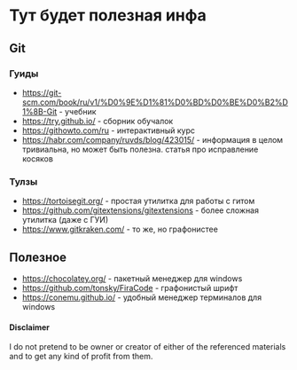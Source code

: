# Тут будет полезная инфа

## Git

### Гуиды
- https://git-scm.com/book/ru/v1/%D0%9E%D1%81%D0%BD%D0%BE%D0%B2%D1%8B-Git - учебник
- https://try.github.io/ - сборник обучалок
- https://githowto.com/ru - интерактивный курс
- https://habr.com/company/ruvds/blog/423015/ - информация в целом тривиальна, но может быть полезна. статья про исправление косяков

### Тулзы
- https://tortoisegit.org/ - простая утилитка для работы с гитом
- https://github.com/gitextensions/gitextensions - более сложная утилитка (даже с ГУИ)
- https://www.gitkraken.com/ - то же, но графонистее

## Полезное
- https://chocolatey.org/ - пакетный менеджер для windows
- https://github.com/tonsky/FiraCode - графонистый шрифт
- https://conemu.github.io/ - удобный менеджер терминалов для windows


#### Disclaimer
I do not pretend to be owner or creator of either of the referenced materials and to get any kind of profit from them.
